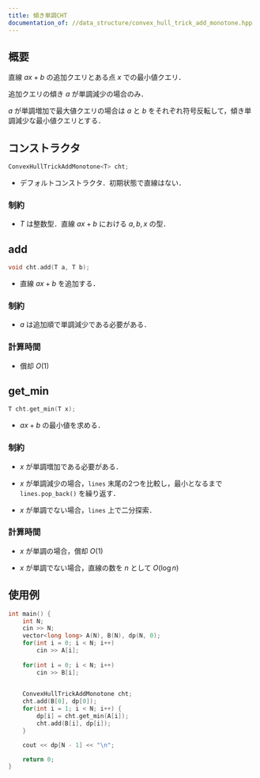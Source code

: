 ```yaml
---
title: 傾き単調CHT
documentation_of: //data_structure/convex_hull_trick_add_monotone.hpp
---
```


## 概要

直線 $ax + b$ の追加クエリとある点 $x$ での最小値クエリ．

追加クエリの傾き $a$ が単調減少の場合のみ．

$a$ が単調増加で最大値クエリの場合は $a$ と $b$ をそれぞれ符号反転して，傾き単調減少な最小値クエリとする．

## コンストラクタ

```cpp
ConvexHullTrickAddMonotone<T> cht;
```

* デフォルトコンストラクタ．初期状態で直線はない．

### 制約

* $T$ は整数型．直線 $ax + b$ における $a, b, x$ の型．


## add

```cpp
void cht.add(T a, T b);
```

* 直線 $ax + b$ を追加する．

### 制約

* $a$ は追加順で単調減少である必要がある．

### 計算時間

* 償却 $O(1)$


## get_min

```cpp
T cht.get_min(T x);
```

* $ax + b$ の最小値を求める．

### 制約

* $x$ が単調増加である必要がある．

* $x$ が単調減少の場合，`lines` 末尾の2つを比較し，最小となるまで `lines.pop_back()` を繰り返す．

* $x$ が単調でない場合，`lines` 上で二分探索．

### 計算時間

* $x$ が単調の場合，償却 $O(1)$

* $x$ が単調でない場合，直線の数を $n$ として $O(\log n)$


## 使用例

```cpp
int main() {
    int N;
    cin >> N;
    vector<long long> A(N), B(N), dp(N, 0);
    for(int i = 0; i < N; i++) 
        cin >> A[i];
    
    for(int i = 0; i < N; i++) 
        cin >> B[i];
    

    ConvexHullTrickAddMonotone cht;
    cht.add(B[0], dp[0]);
    for(int i = 1; i < N; i++) {
        dp[i] = cht.get_min(A[i]);
        cht.add(B[i], dp[i]);
    }

    cout << dp[N - 1] << "\n";

    return 0;
}
```